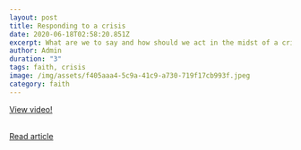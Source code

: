 ```yaml
---
layout: post
title: Responding to a crisis
date: 2020-06-18T02:58:20.851Z
excerpt: What are we to say and how should we act in the midst of a crisis?
author: Admin
duration: "3"
tags: faith, crisis
image: /img/assets/f405aaa4-5c9a-41c9-a730-719f17cb993f.jpeg
category: faith
---
```

[View video!](https://youtu.be/Z-9TxD1BF60)

[](https://youtu.be/Z-9TxD1BF60)\
[Read article](https://banneroftruth.org/us/resources/articles/2020/habakkuk-a-book-for-times-of-crisis/)
